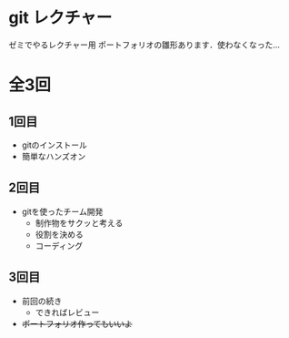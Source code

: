 # git レクチャー
ゼミでやるレクチャー用
ポートフォリオの雛形あります．使わなくなった...

# 全3回
## 1回目
- gitのインストール
- 簡単なハンズオン

## 2回目
- gitを使ったチーム開発
    - 制作物をサクッと考える
    - 役割を決める
    - コーディング

## 3回目
- 前回の続き
    - できればレビュー
- ~~ポートフォリオ作ってもいいよ~~
